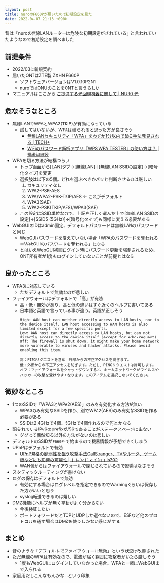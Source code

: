 ```yaml
---
layout: post
title: nuroのF660Pが届いたので初期設定を見た
date: 2022-04-07 21:13 +0900
---
```

昔は「nuroの無線LANルーターは危険な初期設定がされている」と言われていたようなので初期設定を調べました

前提条件
-------

* 2022/03に新規契約
* 届いたONTはZTE製 ZXHN F660P
    * ソフトウェアバージョンはV1.0.10P2N1
    * nuroではONUのことをONTと言うらしい
* マニュアルはここから [ご提供する光回線機器に関して \| NURO 光](https://www.nuro.jp/device.html)

危なそうなところ
-------

* 無線LANでWPAとWPA2(TKIP)が有効になっている
    * 試してはいないが、WPAは破られると思った方が良さそう
        * [無線LANセキュリティ「WPA」をわずか1分以内で破る手法発見される \| TECH+](https://news.mynavi.jp/techplus/article/20090831-a011/)
        * [WiFiのパスワード解析アプリ『WPS WPA TESTER』の使い方は？ \| 携帯知恵袋](https://keitai-tiebukuro.com/2018/04/25/wifi-wps-wpa-tester/)
* WPAを切る方法が結構つらい
    * トップ画面から[LAN]タブ->[無線LAN]->[無線LAN SSIDの設定]->[暗号化タイプ]を変更
    * 選択肢は以下の5個。どれを選ぶべきかパッと判断させるのは厳しい
        1. セキュリティなし
        1. WPA2-PSK-AES
        1. WPA/WPA2-PSK-TKIP/AES <- これがデフォルト
        1. WPA3(SAE)
        1. WPA2-PSK(TKIP/AES)/WPA3(SAE)
    * この設定はSSID単位なので、上記を正しく選んだ上で[無線LAN SSIDの設定]->[SSID5 (5GHz)]->[暗号化タイプ]も同様に変える必要がある
* WebGUIのIDはadmin固定、デフォルトパスワードは無線LANのパスワードと同じ
    * WebGUIパスワードを変えていない場合「WPAのパスワードを奪われる＝WebGUIのパスワードを奪われる」になる
    * とはいえWebGUI初回ログイン時にパスワード更新を強制されるため、ONT所有者が1度もログインしていないことが前提とはなる

良かったところ
-------

* WPA3に対応している
    * ただデフォルトで無効なのが悲しい
* ファイアウォールはデフォルトで「高」が有効
    * 高・低・無効があり、高と低の違いはすぐ近くのヘルプに書いてある
    * 日本語と英語で言っている事が違う。英語が正しそう
        ```
        High: WAN host can neither directly access to LAN hosts, nor to the device itself. LAN host accessing to WAN hosts is also limited except for a few specific ports.
        Low: WAN host can directly access to LAN hosts, but can not directly access to the device itself (except for echo-request).
        Off: The firewall is shut down, it might make your home network more vulnerable to viruses and hacker attacks. Please avoid enabling this item.
        ```
        ```
        高：PINGリクエストを含め、外部からの不正アクセスを防ぎます。 
        低：外部からの不正アクセスを防ぎます。ただし、PINGリクエストは許可します。 
        オフ：ファイアウォールをシャットダウンすると、ホームネットワークがウイルスやハッカーの攻撃を受けやすくなります。このアイテムを選択しないでください。
        ```

微妙なところ
-------

* 1つのSSIDで「WPA3とWPA2(AES)」のみを有効化する方法が無い
    * WPA3のみ有効なSSIDを作り、別でWPA2(AES)のみ有効なSSIDを作る必要がある
    * SSIDは2.4GHzで4個、5GHzで4個作れるので何とかなる
* 配られているIPv6のprefixが/56であることがステータスページに出ない
    * ググって偶然知る以外の方法がないのは悲しい
* デフォルトのSSIDが`F660P-`で始まるので機器情報が予想できてしまう
* UPnPはデフォルトで有効
    * [UPnP規格の脆弱性を狙う攻撃手法CallStranger、TVやルータ、ゲーム機などにも影響の可能性 \| トレンドマイクロ is702](https://is702.jp/news/3697/)
    * WAN側からはファイアウォールで閉じられているので影響はなさそう
* スタティックルーティングが書けない
* ログの保存はデフォルトで無効
    * 有効にする場合はログレベルを指定できるのでWarningぐらいは保存した方がいいと思う
    * syslog転送できるのは嬉しい
* DMZ機能にヘルプが無く挙動がよく分からない
    * 今後検証したい
    * ポートフォワードだとTCPとUDPしか選べないので、ESPなど他のプロトコルを通す場合はDMZを使うしかない感じがする

まとめ
-------

* 昔のような「デフォルトでファイアウォール無効」という状況は改善された
* ただ無線のWPAは有効なので、電波が届く範囲に攻撃者がいたら厳しそう
    * 1度もWebGUIにログインしていなかった場合、WPAと一緒にWebGUIまで入られる
* 家庭用だしこんなもんかな...という印象
